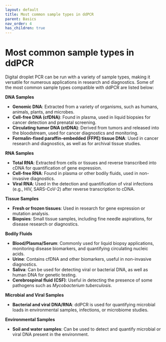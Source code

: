```yaml
---
layout: default
title: Most common sample types in ddPCR
parent: Basics
nav_order: 4
has_children: true
---
```

# Most common sample types in ddPCR

Digital droplet PCR can be run with a variety of sample types, making it versatile for numerous applications in research and diagnostics. Some of the most common sample types compatible with ddPCR are listed below:

**DNA Samples**

- **Genomic DNA**: Extracted from a variety of organisms, such as humans, animals, plants, and microbes.
- **Cell-free DNA (cfDNA)**: Found in plasma, used in liquid biopsies for cancer detection and prenatal screening.
- **Circulating tumor DNA (ctDNA)**: Derived from tumors and released into the bloodstream, used for cancer diagnostics and monitoring.
- **Formalin-fixed paraffin-embedded (FFPE) tissue DNA**: Used in cancer research and diagnostics, as well as for archival tissue studies.

**RNA Samples**

- **Total RNA**: Extracted from cells or tissues and reverse transcribed into cDNA for quantification of gene expression.
- **Cell-free RNA**: Found in plasma or other bodily fluids, used in non-invasive diagnostics.
- **Viral RNA**: Used in the detection and quantification of viral infections (e.g., HIV, SARS-CoV-2) after reverse transcription to cDNA.

**Tissue Samples**

- **Fresh or frozen tissues**: Used in research for gene expression or mutation analysis.
- **Biopsies**: Small tissue samples, including fine needle aspirations, for disease research or diagnostics.

**Bodily Fluids**

- **Blood/Plasma/Serum**: Commonly used for liquid biopsy applications, monitoring disease biomarkers, and quantifying circulating nucleic acids.
- **Urine**: Contains cfDNA and other biomarkers, useful in non-invasive diagnostics.
- **Saliva**: Can be used for detecting viral or bacterial DNA, as well as human DNA for genetic testing.
- **Cerebrospinal fluid (CSF)**: Useful in detecting the presence of some pathogens such as *Mycobacterium tuberculosis*.

**Microbial and Viral Samples**

- **Bacterial and viral DNA/RNA**: ddPCR is used for quantifying microbial loads in environmental samples, infections, or microbiome studies.

**Environmental Samples**

- **Soil and water samples**: Can be used to detect and quantify microbial or viral DNA present in the environment.
